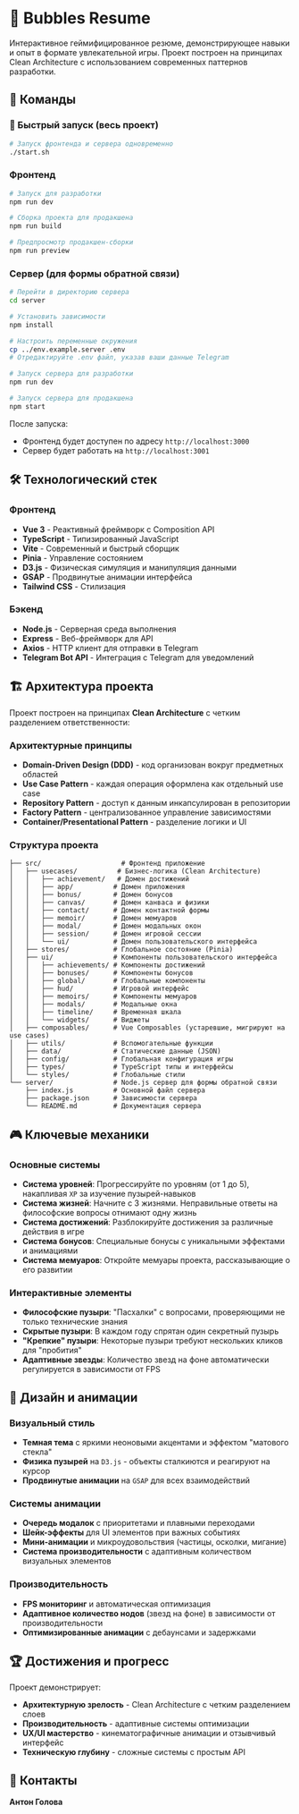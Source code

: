 # 🫧 Bubbles Resume

Интерактивное геймифицированное резюме, демонстрирующее навыки и опыт в формате увлекательной игры. Проект построен на принципах Clean Architecture с использованием современных паттернов разработки.

## 🔧 Команды

### 🚀 Быстрый запуск (весь проект)
```bash
# Запуск фронтенда и сервера одновременно
./start.sh
```

### Фронтенд
```bash
# Запуск для разработки
npm run dev

# Сборка проекта для продакшена
npm run build

# Предпросмотр продакшен-сборки
npm run preview
```

### Сервер (для формы обратной связи)
```bash
# Перейти в директорию сервера
cd server

# Установить зависимости
npm install

# Настроить переменные окружения
cp ../env.example.server .env
# Отредактируйте .env файл, указав ваши данные Telegram

# Запуск сервера для разработки
npm run dev

# Запуск сервера для продакшена
npm start
```

После запуска:
- Фронтенд будет доступен по адресу `http://localhost:3000`
- Сервер будет работать на `http://localhost:3001`

## 🛠️ Технологический стек

### Фронтенд
-   **Vue 3** - Реактивный фреймворк с Composition API
-   **TypeScript** - Типизированный JavaScript
-   **Vite** - Современный и быстрый сборщик
-   **Pinia** - Управление состоянием
-   **D3.js** - Физическая симуляция и манипуляция данными
-   **GSAP** - Продвинутые анимации интерфейса
-   **Tailwind CSS** - Стилизация

### Бэкенд
-   **Node.js** - Серверная среда выполнения
-   **Express** - Веб-фреймворк для API
-   **Axios** - HTTP клиент для отправки в Telegram
-   **Telegram Bot API** - Интеграция с Telegram для уведомлений

## 🏗️ Архитектура проекта

Проект построен на принципах **Clean Architecture** с четким разделением ответственности:

### Архитектурные принципы
- **Domain-Driven Design (DDD)** - код организован вокруг предметных областей
- **Use Case Pattern** - каждая операция оформлена как отдельный use case
- **Repository Pattern** - доступ к данным инкапсулирован в репозитории
- **Factory Pattern** - централизованное управление зависимостями
- **Container/Presentational Pattern** - разделение логики и UI

### Структура проекта
```
├── src/                    # Фронтенд приложение
│   ├── usecases/          # Бизнес-логика (Clean Architecture)
│   │   ├── achievement/   # Домен достижений
│   │   ├── app/          # Домен приложения
│   │   ├── bonus/        # Домен бонусов
│   │   ├── canvas/       # Домен канваса и физики
│   │   ├── contact/      # Домен контактной формы
│   │   ├── memoir/       # Домен мемуаров
│   │   ├── modal/        # Домен модальных окон
│   │   ├── session/      # Домен игровой сессии
│   │   └── ui/           # Домен пользовательского интерфейса
│   ├── stores/           # Глобальное состояние (Pinia)
│   ├── ui/               # Компоненты пользовательского интерфейса
│   │   ├── achievements/ # Компоненты достижений
│   │   ├── bonuses/      # Компоненты бонусов
│   │   ├── global/       # Глобальные компоненты
│   │   ├── hud/          # Игровой интерфейс
│   │   ├── memoirs/      # Компоненты мемуаров
│   │   ├── modals/       # Модальные окна
│   │   ├── timeline/     # Временная шкала
│   │   └── widgets/      # Виджеты
│   ├── composables/      # Vue Composables (устаревшие, мигрируют на use cases)
│   ├── utils/            # Вспомогательные функции
│   ├── data/             # Статические данные (JSON)
│   ├── config/           # Глобальная конфигурация игры
│   ├── types/            # TypeScript типы и интерфейсы
│   └── styles/           # Глобальные стили
└── server/               # Node.js сервер для формы обратной связи
    ├── index.js          # Основной файл сервера
    ├── package.json      # Зависимости сервера
    └── README.md         # Документация сервера
```

## 🎮 Ключевые механики

### Основные системы
-   **Система уровней**: Прогрессируйте по уровням (от 1 до 5), накапливая `XP` за изучение пузырей-навыков
-   **Система жизней**: Начните с 3 жизнями. Неправильные ответы на философские вопросы отнимают одну жизнь
-   **Система достижений**: Разблокируйте достижения за различные действия в игре
-   **Система бонусов**: Специальные бонусы с уникальными эффектами и анимациями
-   **Система мемуаров**: Откройте мемуары проекта, рассказывающие о его развитии

### Интерактивные элементы
-   **Философские пузыри**: "Пасхалки" с вопросами, проверяющими не только технические знания
-   **Скрытые пузыри**: В каждом году спрятан один секретный пузырь
-   **"Крепкие" пузыри**: Некоторые пузыри требуют нескольких кликов для "пробития"
-   **Адаптивные звезды**: Количество звезд на фоне автоматически регулируется в зависимости от FPS

## 🎨 Дизайн и анимации

### Визуальный стиль
-   **Темная тема** с яркими неоновыми акцентами и эффектом "матового стекла"
-   **Физика пузырей** на `D3.js` - объекты сталкиются и реагируют на курсор
-   **Продвинутые анимации** на `GSAP` для всех взаимодействий

### Системы анимации
-   **Очередь модалок** с приоритетами и плавными переходами
-   **Шейк-эффекты** для UI элементов при важных событиях
-   **Мини-анимации** и микроудовольствия (частицы, осколки, мигание)
-   **Система производительности** с адаптивным количеством визуальных элементов

### Производительность
-   **FPS мониторинг** и автоматическая оптимизация
-   **Адаптивное количество нодов** (звезд на фоне) в зависимости от производительности
-   **Оптимизированные анимации** с дебаунсами и задержками

## 🏆 Достижения и прогресс

Проект демонстрирует:
- **Архитектурную зрелость** - Clean Architecture с четким разделением слоев
- **Производительность** - адаптивные системы оптимизации
- **UX/UI мастерство** - кинематографичные анимации и отзывчивый интерфейс
- **Техническую глубину** - сложные системы с простым API

## 🤝 Контакты

**Антон Голова**